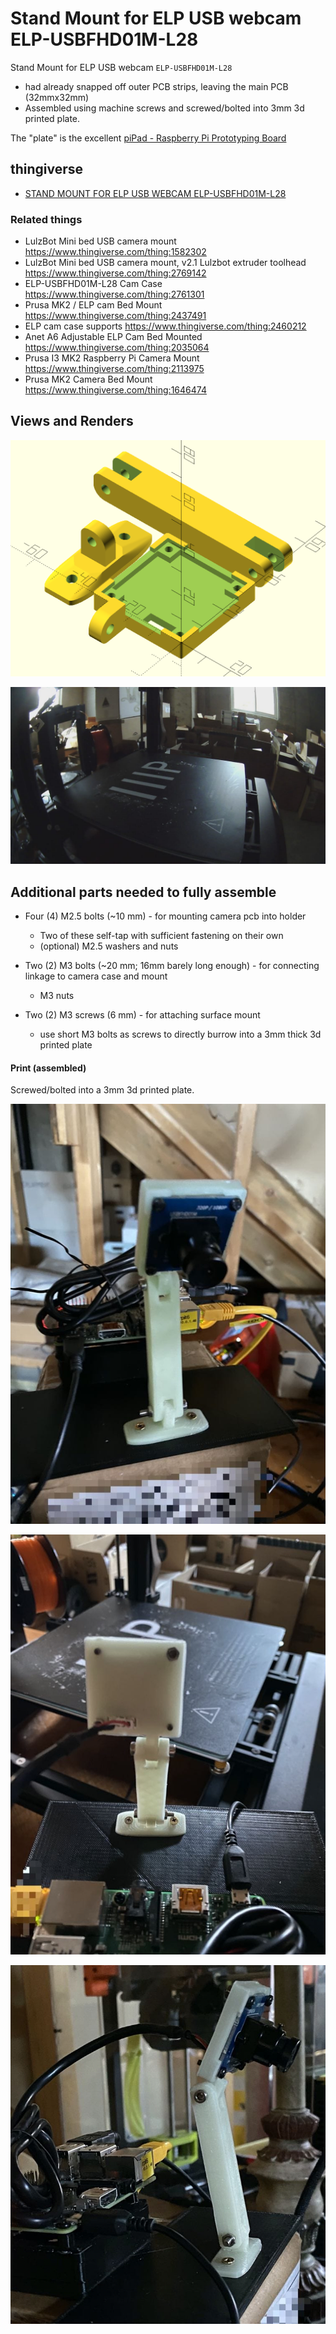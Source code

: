 Stand Mount for ELP USB webcam ELP-USBFHD01M-L28
================================================

Stand Mount for ELP USB webcam `ELP-USBFHD01M-L28`

-	had already snapped off outer PCB strips, leaving the main PCB (32mmx32mm)
-	Assembled using machine screws and screwed/bolted into 3mm 3d printed plate.

The "plate" is the excellent [piPad - Raspberry Pi Prototyping Board](https://www.thingiverse.com/thing:725648)

thingiverse
-----------

-	[STAND MOUNT FOR ELP USB WEBCAM ELP-USBFHD01M-L28](https://www.thingiverse.com/thing:4077308)

### Related things

-	LulzBot Mini bed USB camera mount https://www.thingiverse.com/thing:1582302
-	LulzBot Mini bed USB camera mount, v2.1 Lulzbot extruder toolhead https://www.thingiverse.com/thing:2769142
-	ELP-USBFHD01M-L28 Cam Case https://www.thingiverse.com/thing:2761301
-	Prusa MK2 / ELP cam Bed Mount https://www.thingiverse.com/thing:2437491
-	ELP cam case supports https://www.thingiverse.com/thing:2460212
-	Anet A6 Adjustable ELP Cam Bed Mounted https://www.thingiverse.com/thing:2035064
-	Prusa I3 MK2 Raspberry Pi Camera Mount https://www.thingiverse.com/thing:2113975
-	Prusa MK2 Camera Bed Mount https://www.thingiverse.com/thing:1646474

Views and Renders
-----------------

![diagonal view render](img/diag_view__all_parts.png)

![camera eye view](img/camera_eye_view.jpg)

Additional parts needed to fully assemble
-----------------------------------------

-	Four (4) M2.5 bolts (~10 mm) - for mounting camera pcb into holder

	-	Two of these self-tap with sufficient fastening on their own
	-	(optional) M2.5 washers and nuts

-	Two (2) M3 bolts (~20 mm; 16mm barely long enough) - for connecting linkage to camera case and mount

	-	M3 nuts

-	Two (2) M3 screws (6 mm) - for attaching surface mount

	-	use short M3 bolts as screws to directly burrow into a 3mm thick 3d printed plate

#### Print (assembled)

Screwed/bolted into a 3mm 3d printed plate.

![front view](img/front_view.jpg)

![back view](img/back_view.jpg)

![side view](img/side_view.jpg)
